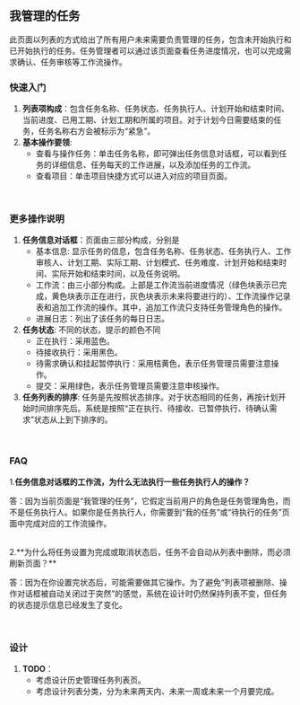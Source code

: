 ## 我管理的任务
此页面以列表的方式给出了所有用户未来需要负责管理的任务，包含未开始执行和已开始执行的任务。任务管理者可以通过该页面查看任务进度情况，也可以完成需求确认、任务审核等工作流操作。

### 快速入门
1. **列表项构成**：包含任务名称、任务状态、任务执行人、计划开始和结束时间、当前进度、已用工期、计划工期和所属的项目。对于计划今日需要结束的任务，任务名称右方会被标示为“紧急”。
2. **基本操作要领**: 
	* 查看与操作任务：单击任务名称，即可弹出任务信息对话框，可以看到任务的详细信息、任务每天的工作进展，以及添加任务的工作流。
	* 查看项目：单击项目快捷方式可以进入对应的项目页面。

<br/>

### 更多操作说明
1. **任务信息对话框**：页面由三部分构成，分别是
	* 基本信息: 显示任务的信息，包含任务名称、任务状态、任务执行人、工作审核人、计划工期、实际工期、计划模式、任务难度、计划开始和结束时间、实际开始和结束时间，以及任务说明。
	* 工作流：由三小部分构成。上部是工作流当前进度情况（绿色块表示已完成，黄色块表示正在进行，灰色块表示未来将要进行的）、工作流操作记录表和追加工作流的操作。其中，追加工作流只支持任务管理角色的操作。
	* 进展日志：列出了该任务的每日日志。
2. **任务状态**: 不同的状态，提示的颜色不同
	* 正在执行：采用蓝色。
	* 待接收执行：采用黑色。
	* 待需求确认和挂起暂停执行：采用桔黄色，表示任务管理员需要注意操作。
	* 提交：采用绿色，表示任务管理员需要注意申核操作。
3. **任务列表的排序**: 任务是先按照状态排序。对于状态相同的任务，再按计划开始时间排序先后。系统是按照“正在执行、待接收、已暂停执行、待确认需求”状态从上到下排序的。

<br/>

### FAQ
1.**任务信息对话框的工作流，为什么无法执行一些任务执行人的操作？**

答：因为当前页面是“我管理的任务”，它假定当前用户的角色是任务管理角色，而不是任务执行人。如果你是任务执行人，你需要到“我的任务”或“待执行的任务”页面中完成对应的工作流操作。

<br/>
2.**为什么将任务设置为完成或取消状态后，任务不会自动从列表中删除，而必须刷新页面？**

答：因为在你设置完状态后，可能需要做其它操作。为了避免“列表项被删除、操作对话框被自动关闭过于突然”的感觉，系统在设计时仍然保持列表不变，但任务的状态提示信息已经发生了变化。

<br/>

### 设计
1. **TODO**：
	* 考虑设计历史管理任务列表页。
	* 考虑设计列表分类，分为未来两天内、未来一周或未来一个月要完成。

